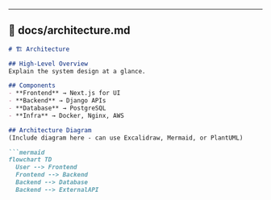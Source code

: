 
---

## 📝 docs/architecture.md
```md
# 🏗️ Architecture

## High-Level Overview
Explain the system design at a glance.

## Components
- **Frontend** → Next.js for UI
- **Backend** → Django APIs
- **Database** → PostgreSQL
- **Infra** → Docker, Nginx, AWS

## Architecture Diagram
(Include diagram here - can use Excalidraw, Mermaid, or PlantUML)

```mermaid
flowchart TD
  User --> Frontend
  Frontend --> Backend
  Backend --> Database
  Backend --> ExternalAPI
